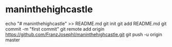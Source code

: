 # maninthehighcastle
echo "# maninthehighcastle" >> README.md
git init
git add README.md
git commit -m "first commit"
git remote add origin https://github.com/FranzJosephI/maninthehighcastle.git
git push -u origin master
